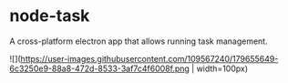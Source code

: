 # node-task
A cross-platform electron app that allows running task management.

![](https://user-images.githubusercontent.com/109567240/179655649-6c3250e9-88a8-472d-8533-3af7c4f6008f.png | width=100px)
